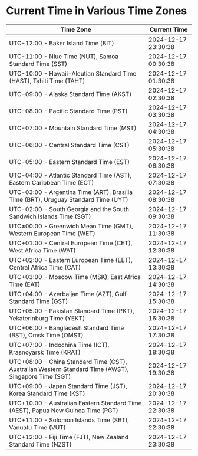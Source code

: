 # Current Time in Various Time Zones

| Time Zone | Current Time |
|-----------|--------------|
| UTC-12:00 - Baker Island Time (BIT) | 2024-12-17 23:30:38 |
| UTC-11:00 - Niue Time (NUT), Samoa Standard Time (SST) | 2024-12-17 00:30:38 |
| UTC-10:00 - Hawaii-Aleutian Standard Time (HAST), Tahiti Time (TAHT) | 2024-12-17 01:30:38 |
| UTC-09:00 - Alaska Standard Time (AKST) | 2024-12-17 02:30:38 |
| UTC-08:00 - Pacific Standard Time (PST) | 2024-12-17 03:30:38 |
| UTC-07:00 - Mountain Standard Time (MST) | 2024-12-17 04:30:38 |
| UTC-06:00 - Central Standard Time (CST) | 2024-12-17 05:30:38 |
| UTC-05:00 - Eastern Standard Time (EST) | 2024-12-17 06:30:38 |
| UTC-04:00 - Atlantic Standard Time (AST), Eastern Caribbean Time (ECT) | 2024-12-17 07:30:38 |
| UTC-03:00 - Argentina Time (ART), Brasília Time (BRT), Uruguay Standard Time (UYT) | 2024-12-17 08:30:38 |
| UTC-02:00 - South Georgia and the South Sandwich Islands Time (SGT) | 2024-12-17 09:30:38 |
| UTC±00:00 - Greenwich Mean Time (GMT), Western European Time (WET) | 2024-12-17 11:30:38 |
| UTC+01:00 - Central European Time (CET), West Africa Time (WAT) | 2024-12-17 12:30:38 |
| UTC+02:00 - Eastern European Time (EET), Central Africa Time (CAT) | 2024-12-17 13:30:38 |
| UTC+03:00 - Moscow Time (MSK), East Africa Time (EAT) | 2024-12-17 14:30:38 |
| UTC+04:00 - Azerbaijan Time (AZT), Gulf Standard Time (GST) | 2024-12-17 15:30:38 |
| UTC+05:00 - Pakistan Standard Time (PKT), Yekaterinburg Time (YEKT) | 2024-12-17 16:30:38 |
| UTC+06:00 - Bangladesh Standard Time (BST), Omsk Time (OMST) | 2024-12-17 17:30:38 |
| UTC+07:00 - Indochina Time (ICT), Krasnoyarsk Time (KRAT) | 2024-12-17 18:30:38 |
| UTC+08:00 - China Standard Time (CST), Australian Western Standard Time (AWST), Singapore Time (SGT) | 2024-12-17 19:30:38 |
| UTC+09:00 - Japan Standard Time (JST), Korea Standard Time (KST) | 2024-12-17 20:30:38 |
| UTC+10:00 - Australian Eastern Standard Time (AEST), Papua New Guinea Time (PGT) | 2024-12-17 22:30:38 |
| UTC+11:00 - Solomon Islands Time (SBT), Vanuatu Time (VUT) | 2024-12-17 22:30:38 |
| UTC+12:00 - Fiji Time (FJT), New Zealand Standard Time (NZST) | 2024-12-17 23:30:38 |
